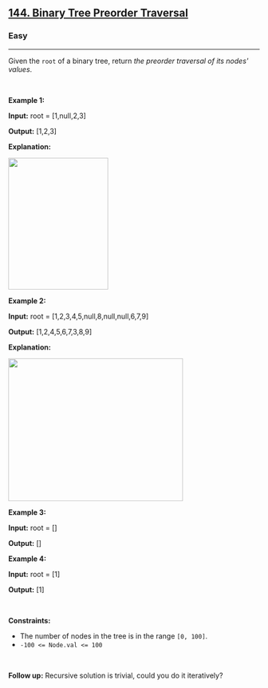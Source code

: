 <h2><a href="https://leetcode.com/problems/binary-tree-preorder-traversal/?envType=problem-list-v2&envId=n3gl7yb1">144. Binary Tree Preorder Traversal</a></h2><h3>Easy</h3><hr><p>Given the <code>root</code> of a binary tree, return <em>the preorder traversal of its nodes&#39; values</em>.</p>

<p>&nbsp;</p>
<p><strong class="example">Example 1:</strong></p>

<div class="example-block">
<p><strong>Input:</strong> <span class="example-io">root = [1,null,2,3]</span></p>

<p><strong>Output:</strong> <span class="example-io">[1,2,3]</span></p>

<p><strong>Explanation:</strong></p>

<p><img alt="" src="https://assets.leetcode.com/uploads/2024/08/29/screenshot-2024-08-29-202743.png" style="width: 200px; height: 264px;" /></p>
</div>

<p><strong class="example">Example 2:</strong></p>

<div class="example-block">
<p><strong>Input:</strong> <span class="example-io">root = [1,2,3,4,5,null,8,null,null,6,7,9]</span></p>

<p><strong>Output:</strong> <span class="example-io">[1,2,4,5,6,7,3,8,9]</span></p>

<p><strong>Explanation:</strong></p>

<p><img alt="" src="https://assets.leetcode.com/uploads/2024/08/29/tree_2.png" style="width: 350px; height: 286px;" /></p>
</div>

<p><strong class="example">Example 3:</strong></p>

<div class="example-block">
<p><strong>Input:</strong> <span class="example-io">root = []</span></p>

<p><strong>Output:</strong> <span class="example-io">[]</span></p>
</div>

<p><strong class="example">Example 4:</strong></p>

<div class="example-block">
<p><strong>Input:</strong> <span class="example-io">root = [1]</span></p>

<p><strong>Output:</strong> <span class="example-io">[1]</span></p>
</div>

<p>&nbsp;</p>
<p><strong>Constraints:</strong></p>

<ul>
	<li>The number of nodes in the tree is in the range <code>[0, 100]</code>.</li>
	<li><code>-100 &lt;= Node.val &lt;= 100</code></li>
</ul>

<p>&nbsp;</p>
<p><strong>Follow up:</strong> Recursive solution is trivial, could you do it iteratively?</p>
